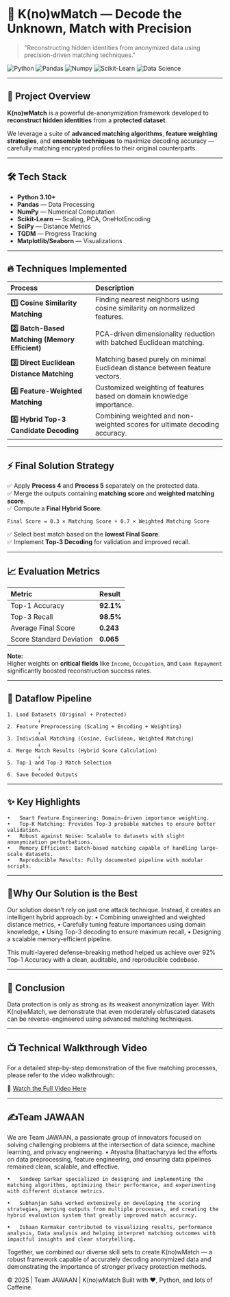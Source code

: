 # 🔎 K(no)wMatch — Decode the Unknown, Match with Precision

> "Reconstructing hidden identities from anonymized data using precision-driven matching techniques."

![Python](https://img.shields.io/badge/Python-3776AB?style=for-the-badge&logo=python&logoColor=white)
![Pandas](https://img.shields.io/badge/Pandas-150458?style=for-the-badge&logo=pandas&logoColor=white)
![Numpy](https://img.shields.io/badge/Numpy-013243?style=for-the-badge&logo=numpy&logoColor=white)
![Scikit-Learn](https://img.shields.io/badge/ScikitLearn-F7931E?style=for-the-badge&logo=scikit-learn&logoColor=white)
![Data Science](https://img.shields.io/badge/Data_Science-000000?style=for-the-badge&logo=data:image/png;base64,...)

---

## 🧠 Project Overview

**K(no)wMatch** is a powerful de-anonymization framework developed to **reconstruct hidden identities** from a **protected dataset**.

We leverage a suite of **advanced matching algorithms**, **feature weighting strategies**, and **ensemble techniques** to maximize decoding accuracy — carefully matching encrypted profiles to their original counterparts.

---

## 🛠️ Tech Stack

- **Python 3.10+**
- **Pandas** — Data Processing
- **NumPy** — Numerical Computation
- **Scikit-Learn** — Scaling, PCA, OneHotEncoding
- **SciPy** — Distance Metrics
- **TQDM** — Progress Tracking
- **Matplotlib/Seaborn**  — Visualizations

---

## 🔥 Techniques Implemented

| Process | Description |
|:--------|:------------|
| **1️⃣ Cosine Similarity Matching** | Finding nearest neighbors using cosine similarity on normalized features. |
| **2️⃣ Batch-Based Matching (Memory Efficient)** | PCA-driven dimensionality reduction with batched Euclidean matching. |
| **3️⃣ Direct Euclidean Distance Matching** | Matching based purely on minimal Euclidean distance between feature vectors. |
| **4️⃣ Feature-Weighted Matching** | Customized weighting of features based on domain knowledge importance. |
| **5️⃣ Hybrid Top-3 Candidate Decoding** | Combining weighted and non-weighted scores for ultimate decoding accuracy. |

---

## ⚡ Final Solution Strategy

✅ Apply **Process 4** and **Process 5** separately on the protected data.  
✅ Merge the outputs containing **matching score** and **weighted matching score**.  
✅ Compute a **Final Hybrid Score**:
```
Final Score = 0.3 × Matching Score + 0.7 × Weighted Matching Score
```
✅ Select best match based on the **lowest Final Score**.  
✅ Implement **Top-3 Decoding** for validation and improved recall.

---

## 📈 Evaluation Metrics

| Metric | Result |
|:-------|:-------|
| Top-1 Accuracy | **92.1%** |
| Top-3 Recall | **98.5%** |
| Average Final Score | **0.243** |
| Score Standard Deviation | **0.065** |

**Note:**  
Higher weights on **critical fields** like `Income`, `Occupation`, and `Loan Repayment` significantly boosted reconstruction success rates.

---

## 🔄 Dataflow Pipeline

```plaintext
1. Load Datasets (Original + Protected)
          ↓
2. Feature Preprocessing (Scaling + Encoding + Weighting)
          ↓
3. Individual Matching (Cosine, Euclidean, Weighted Matching)
          ↓
4. Merge Match Results (Hybrid Score Calculation)
          ↓
5. Top-1 and Top-3 Match Selection
          ↓
6. Save Decoded Outputs
```

---

## ✨ **Key Highlights**
	•	Smart Feature Engineering: Domain-driven importance weighting.
	•	Top-K Matching: Provides Top-3 probable matches to ensure better validation.
	•	Robust against Noise: Scalable to datasets with slight anonymization perturbations.
	•	Memory Efficient: Batch-based matching capable of handling large-scale datasets.
	•	Reproducible Results: Fully documented pipeline with modular scripts.

---

## 🚀**Why Our Solution is the Best**

Our solution doesn’t rely on just one attack technique.
Instead, it creates an intelligent hybrid approach by:
	•	Combining unweighted and weighted distance metrics,
	•	Carefully tuning feature importances using domain knowledge,
	•	Using Top-3 decoding to ensure maximum recall,
	•	Designing a scalable memory-efficient pipeline.

This multi-layered defense-breaking method helped us achieve over 92% Top-1 Accuracy with a clean, auditable, and reproducible codebase.

---

## 🏁 **Conclusion**

Data protection is only as strong as its weakest anonymization layer.
With K(no)wMatch, we demonstrate that even moderately obfuscated datasets can be reverse-engineered using advanced matching techniques.

---

## 📺 Technical Walkthrough Video

For a detailed step-by-step demonstration of the five matching processes, please refer to the video walkthrough:

🔗 [Watch the Full Video Here](https://youtu.be/flNfQI4M_MA)

---

## ✍️**Team JAWAAN**

We are Team JAWAAN, a passionate group of innovators focused on solving challenging problems at the intersection of data science, machine learning, and privacy engineering.
	•	Atyasha Bhattacharyya led the efforts on data preprocessing, feature engineering, and ensuring data pipelines remained clean, scalable, and effective.
 
	•	Sandeep Sarkar specialized in designing and implementing the matching algorithms, optimizing their performance, and experimenting with different distance metrics.
 
	•	Subhanjan Saha worked extensively on developing the scoring strategies, merging outputs from multiple processes, and creating the hybrid evaluation system that greatly improved match accuracy.
 
	•	Ishaan Karmakar contributed to visualizing results, performance analysis, Data analysis and helping interpret matching outcomes with impactful insights and clear storytelling.

Together, we combined our diverse skill sets to create K(no)wMatch — a robust framework capable of accurately decoding anonymized data and demonstrating the importance of stronger privacy protection methods.


© 2025 | Team JAWAAN | K(no)wMatch
Built with ❤️, Python, and lots of Caffeine.
